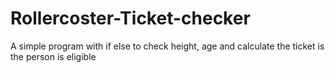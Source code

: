 # Rollercoster-Ticket-checker
A simple program with if else to check height, age and calculate the ticket is the person is eligible
